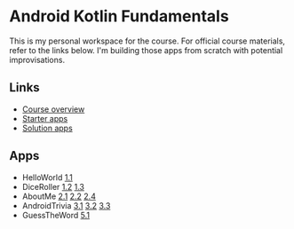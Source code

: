 # Android Kotlin Fundamentals

This is my personal workspace for the course. For official course materials, refer to the links below. I'm building those apps from scratch with potential improvisations.

## Links
- [Course overview](https://developer.android.com/courses/kotlin-android-fundamentals/overview)
- [Starter apps](https://github.com/google-developer-training/android-kotlin-fundamentals-starter-apps)
- [Solution apps](https://github.com/google-developer-training/android-kotlin-fundamentals-apps)

## Apps
- HelloWorld
    [1.1](https://codelabs.developers.google.com/codelabs/kotlin-android-training-get-started)
- DiceRoller
    [1.2](https://codelabs.developers.google.com/codelabs/kotlin-android-training-app-anatomy)
    [1.3](https://codelabs.developers.google.com/codelabs/kotlin-android-training-images-compat)
- AboutMe
    [2.1](https://codelabs.developers.google.com/codelabs/kotlin-android-training-linear-layout)
    [2.2](https://codelabs.developers.google.com/codelabs/kotlin-android-training-interactivity)
    [2.4](https://codelabs.developers.google.com/codelabs/kotlin-android-training-data-binding-basics)
- AndroidTrivia
    [3.1](https://codelabs.developers.google.com/codelabs/kotlin-android-training-create-and-add-fragment)
    [3.2](https://codelabs.developers.google.com/codelabs/kotlin-android-training-add-navigation)
    [3.3](https://codelabs.developers.google.com/codelabs/kotlin-android-training-start-external-activity)
- GuessTheWord
    [5.1](https://codelabs.developers.google.com/codelabs/kotlin-android-training-view-model)
